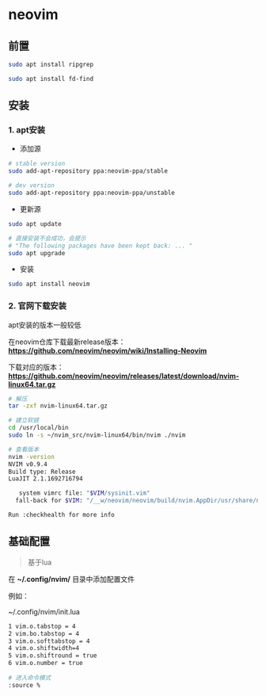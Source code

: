 # neovim

## 前置

~~~bash
sudo apt install ripgrep

sudo apt install fd-find
~~~

## 安装

### 1. apt安装

- 添加源

~~~bash
# stable version
sudo add-apt-repository ppa:neovim-ppa/stable

# dev version
sudo add-apt-repository ppa:neovim-ppa/unstable
~~~

- 更新源

~~~bash
sudo apt update

# 直接安装不会成功，会提示
# "The following packages have been kept back: ... "
sudo apt upgrade
~~~

- 安装

~~~bash
sudo apt install neovim
~~~

### 2. 官网下载安装

apt安装的版本一般较低

在neovim仓库下载最新release版本：**https://github.com/neovim/neovim/wiki/Installing-Neovim**

下载对应的版本：**https://github.com/neovim/neovim/releases/latest/download/nvim-linux64.tar.gz**

~~~bash
# 解压
tar -zxf nvim-linux64.tar.gz

# 建立软链
cd /usr/local/bin
sudo ln -s ~/nvim_src/nvim-linux64/bin/nvim ./nvim

# 查看版本
nvim -version
NVIM v0.9.4
Build type: Release
LuaJIT 2.1.1692716794

   system vimrc file: "$VIM/sysinit.vim"
  fall-back for $VIM: "/__w/neovim/neovim/build/nvim.AppDir/usr/share/nvim"

Run :checkhealth for more info
~~~

## 基础配置

> 基于lua

在 **~/.config/nvim/** 目录中添加配置文件

例如：

~/.config/nvim/init.lua

~~~bash
1 vim.o.tabstop = 4
2 vim.bo.tabstop = 4
3 vim.o.softtabstop = 4
4 vim.o.shiftwidth=4
5 vim.o.shiftround = true
6 vim.o.number = true
  
# 进入命令模式
:source %
~~~